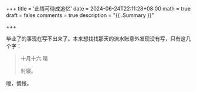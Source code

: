 +++
title = '此情可待成追忆'
date = 2024-06-24T22:11:28+08:00
math = true                                
draft = false
comments = true
description = "{{ .Summary }}"

+++

毕业了的事现在写不出来了。本来想找找那天的流水账意外发现没有写，只有这几个字：

> 十月十六 晴 <br>
>
> 封寝。<br>

嗳，惆怅。
